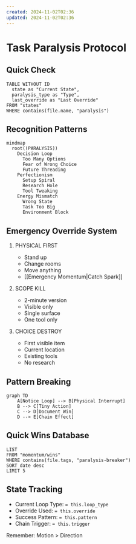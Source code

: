 ```yaml
---
created: 2024-11-02T02:36
updated: 2024-11-02T02:36
---
```

# Task Paralysis Protocol

## Quick Check
```dataview
TABLE WITHOUT ID
  state as "Current State",
  paralysis_type as "Type",
  last_override as "Last Override"
FROM "states"
WHERE contains(file.name, "paralysis")
```

## Recognition Patterns
```mermaid
mindmap
  root((PARALYSIS))
    Decision Loop
      Too Many Options
      Fear of Wrong Choice
      Future Threading
    Perfectionism
      Setup Spiral
      Research Hole
      Tool Tweaking
    Energy Mismatch
      Wrong State
      Task Too Big
      Environment Block
```

## Emergency Override System
1. PHYSICAL FIRST
   - Stand up
   - Change rooms
   - Move anything
   - [[Emergency Momentum|Catch Spark]]

2. SCOPE KILL
   - 2-minute version
   - Visible only
   - Single surface
   - One tool only

3. CHOICE DESTROY
   - First visible item
   - Current location
   - Existing tools
   - No research

## Pattern Breaking
```mermaid
graph TD
    A[Notice Loop] --> B[Physical Interrupt]
    B --> C[Tiny Action]
    C --> D[Document Win]
    D --> E[Chain Effect]
```

## Quick Wins Database
```dataview
LIST
FROM "momentum/wins"
WHERE contains(file.tags, "paralysis-breaker")
SORT date desc
LIMIT 5
```

## State Tracking
- Current Loop Type: `= this.loop_type`
- Override Used: `= this.override`
- Success Pattern: `= this.pattern`
- Chain Trigger: `= this.trigger`

Remember: Motion > Direction
